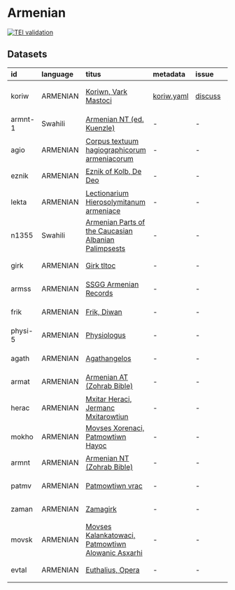 # Armenian
[![TEI validation](https://github.com/TITUS-2-0/armenian/actions/workflows/validate.yaml/badge.svg?branch=main)](https://github.com/TITUS-2-0/armenian/actions/workflows/validate.yaml)
## Datasets
| id      | language   | titus                                                                                                                   | metadata                                                                         | issue                                                     | status                                                              |
|:--------|:-----------|:------------------------------------------------------------------------------------------------------------------------|:---------------------------------------------------------------------------------|:----------------------------------------------------------|:--------------------------------------------------------------------|
| koriw   | ARMENIAN   | [Koriwn, Vark Mastoci](http://titus.uni-frankfurt.de/texte/etcs/arm/koriwn/koriw.htm)                                   | [koriw.yaml](https://github.com/TITUS-2-0/metadata/blob/main/curated/koriw.yaml) | [discuss](https://github.com/TITUS-2-0/armenian/issues/1) | [🟦 ready for review](https://github.com/TITUS-2-0/armenian/pull/2) |
| armnt-1 | Swahili    | [Armenian NT (ed. Kuenzle)](http://titus.uni-frankfurt.de/texte/etcc/arm/armntbk/armnt.htm)                             | -                                                                                | -                                                         | 🟨 in progress                                                      |
| agio    | ARMENIAN   | [Corpus textuum hagiographicorum armeniacorum](http://titus.uni-frankfurt.de/texte/etcs/arm/agio/agio.htm)              | -                                                                                | -                                                         | 🟨 in progress                                                      |
| eznik   | ARMENIAN   | [Eznik of Kolb, De Deo](http://titus.uni-frankfurt.de/texte/etcs/arm/eznik/eznik.htm)                                   | -                                                                                | -                                                         | 🟨 in progress                                                      |
| lekta   | ARMENIAN   | [Lectionarium Hierosolymitanum armeniace](http://titus.uni-frankfurt.de/texte/etcs/arm/lektarm/lekta.htm)               | -                                                                                | -                                                         | 🟨 in progress                                                      |
| n1355   | Swahili    | [Armenian Parts of the Caucasian Albanian Palimpsests](http://titus.uni-frankfurt.de/texte/etcc/arm/n1355arm/n1355.htm) | -                                                                                | -                                                         | 🟨 in progress                                                      |
| girk    | ARMENIAN   | [Girk tltoc](http://titus.uni-frankfurt.de/texte/etcs/arm/girk/girk.htm)                                                | -                                                                                | -                                                         | 🟥 pending                                                          |
| armss   | ARMENIAN   | [SSGG Armenian Records](http://titus.uni-frankfurt.de/texte/etce/cauc/armen/armssgg/armss.htm)                          | -                                                                                | -                                                         | 🟥 pending                                                          |
| frik    | ARMENIAN   | [Frik, Diwan](http://titus.uni-frankfurt.de/texte/etcs/arm/frik/frik.htm)                                               | -                                                                                | -                                                         | 🟥 pending                                                          |
| physi-5 | ARMENIAN   | [Physiologus](http://titus.uni-frankfurt.de/texte/etcs/arm/physiom/physi.htm)                                           | -                                                                                | -                                                         | 🟥 pending                                                          |
| agath   | ARMENIAN   | [Agathangelos](http://titus.uni-frankfurt.de/texte/etcs/arm/agath/agath.htm)                                            | -                                                                                | -                                                         | 🟥 pending                                                          |
| armat   | ARMENIAN   | [Armenian AT (Zohrab Bible)](http://titus.uni-frankfurt.de/texte/etcs/arm/zohrab/armat/armat.htm)                       | -                                                                                | -                                                         | 🟥 pending                                                          |
| herac   | ARMENIAN   | [Mxitar Heraci, Jermanc Mxitarowtiun](http://titus.uni-frankfurt.de/texte/etcs/arm/heraci/herac.htm)                    | -                                                                                | -                                                         | 🟥 pending                                                          |
| mokho   | ARMENIAN   | [Movses Xorenaci, Patmowtiwn Hayoc](http://titus.uni-frankfurt.de/texte/etcs/arm/mokhor/mokho.htm)                      | -                                                                                | -                                                         | 🟥 pending                                                          |
| armnt   | ARMENIAN   | [Armenian NT (Zohrab Bible)](http://titus.uni-frankfurt.de/texte/etcs/arm/zohrab/armnt/armnt.htm)                       | -                                                                                | -                                                         | 🟥 pending                                                          |
| patmv   | ARMENIAN   | [Patmowtiwn vrac](http://titus.uni-frankfurt.de/texte/etcs/arm/patmvrac/patmv.htm)                                      | -                                                                                | -                                                         | 🟥 pending                                                          |
| zaman   | ARMENIAN   | [Zamagirk](http://titus.uni-frankfurt.de/texte/etcs/arm/zamanak/zaman.htm)                                              | -                                                                                | -                                                         | 🟥 pending                                                          |
| movsk   | ARMENIAN   | [Movses Kalankatowaci, Patmowtiwn Alowanic Asxarhi](http://titus.uni-frankfurt.de/texte/etcs/arm/movskal/movsk.htm)     | -                                                                                | -                                                         | 🟥 pending                                                          |
| evtal   | ARMENIAN   | [Euthalius, Opera](http://titus.uni-frankfurt.de/texte/etcs/arm/evtali/evtal.htm)                                       | -                                                                                | -                                                         | 🟥 pending                                                          |